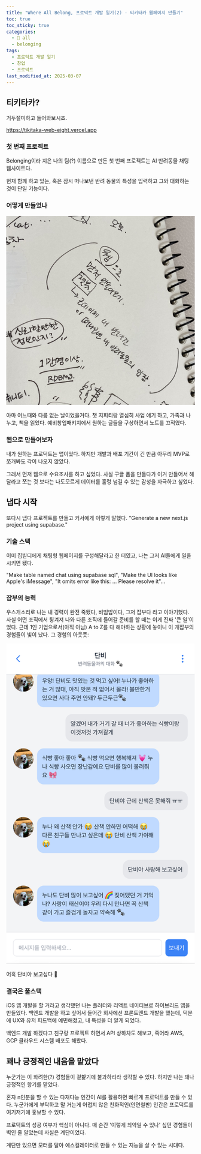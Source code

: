 ```yaml
---
title: "Where All Belong, 프로덕트 개발 일기(2) - 티키타카 웹페이지 만들기"
toc: true
toc_sticky: true
categories:
  - 📂 all
  - belonging
tags:
  - 프로덕트 개발 일기
  - 창업
  - 프로덕트
last_modified_at: 2025-03-07
---
```


## 티키타카?

거두절미하고 들어와보시죠.

<https://tikitaka-web-eight.vercel.app>

### 첫 번째 프로젝트

Belonging이라 지은 나의 팀(?) 이름으로 만든 첫 번째 프로젝트는 AI 반려동물 채팅 웹사이트다.

현재 함께 하고 있는, 혹은 잠시 떠나보낸 반려 동물의 특성을 입력하고 그와 대화하는 것이 단일 기능이다.

### 어떻게 만들었나

![image](/assets/images/all/writings.jpeg)

아마 여느때와 다름 없는 날이었을거다. 챗 지피티랑 열심히 사업 얘기 하고, 가족과 나누고, 책을 읽었다. 예비창업패키지에서 원하는 글들을 구상하면서 노트를 끄적였다.

### 웹으로 만들어보자

내가 원하는 프로덕트는 앱이었다. 하지만 개발과 배포 기간이 긴 만큼 아무리 MVP로 쪼개봐도 각이 나오지 않았다.

그래서 먼저 웹으로 수요조사를 하고 싶었다. 사실 구글 폼을 만들다가 이거 만들어서 해달라고 쪼는 것 보다는 나도모르게 데이터를 훌렁 넘길 수 있는 감성을 자극하고 싶었다.

## 냅다 시작

또다시 냅다 프로젝트를 만들고 커서에게 이렇게 말했다. "Generate a new next.js project using supabase."

### 기술 스택

이미 집빋디에게 채팅형 웹페이지를 구성해달라고 한 터였고, 나는 그저 AI들에게 일을 시키면 됐다.

"Make table named chat using supabase sql", "Make the UI looks like Apple's iMessage", "It omits error like this: ... Please resolve it"...

### 잡부의 능력

우스개소리로 나는 내 경력이 완전 죽됐다, 비빔밥이다, 그저 잡부다 라고 이야기했다. 사실 어떤 조직에서 튕겨져 나와 다른 조직에 들어갈 준비를 할 때는 이게 진짜 '큰 일'이었다. 근데 1인 기업으로서(아직 아님) A to Z를 다 해야하는 상황에 놓이니 이 개잡부의 경험들이 빛이 났다. 그 경험의 아웃풋:

![screenshot](/assets/images/all/screenshot.jpg)

어흑 단비야 보고싶다 🥹

### 결국은 풀스택

iOS 앱 개발을 할 거라고 생각했던 나는 플러터와 리액트 네이티브로 하이브리드 앱을 만들었다. 백엔드 개발을 하고 싶어서 들어간 회사에선 프론트엔드 개발을 했는데, 덕분에 UX와 유저 피드백에 예민해졌고, 내 특성을 더 알게 되었다.

백엔드 개발 하겠다고 친구랑 프로젝트 하면서 API 상하차도 해보고, 죽어라 AWS, GCP 클라우드 시스템 배포도 해봤다.

## 꽤나 긍정적인 내음을 맡았다

누군가는 이 화려한(?) 경험들이 겉핥기에 불과하리라 생각할 수 있다. 하지만 나는 꽤나 긍정적인 향기를 맡았다.

혼자 n인분을 할 수 있는 다재다능 인간이 AI를 활용하면 빠르게 프로덕트를 만들 수 있다. 누군가에게 부탁하고 말 거는게 어렵지 않은 친화적인(안면철판) 인간은 프로덕트를 여기저기에 홍보할 수 있다.

프로덕트의 성공 여부가 핵심이 아니다. 매 순간 '이렇게 최악일 수 있나' 싶던 경험들이 벽인 줄 알았는데 사실은 계단이었다.

계단만 있으면 모터를 달아 에스컬레이터로 만들 수 있는 지능을 살 수 있는 시대다.

